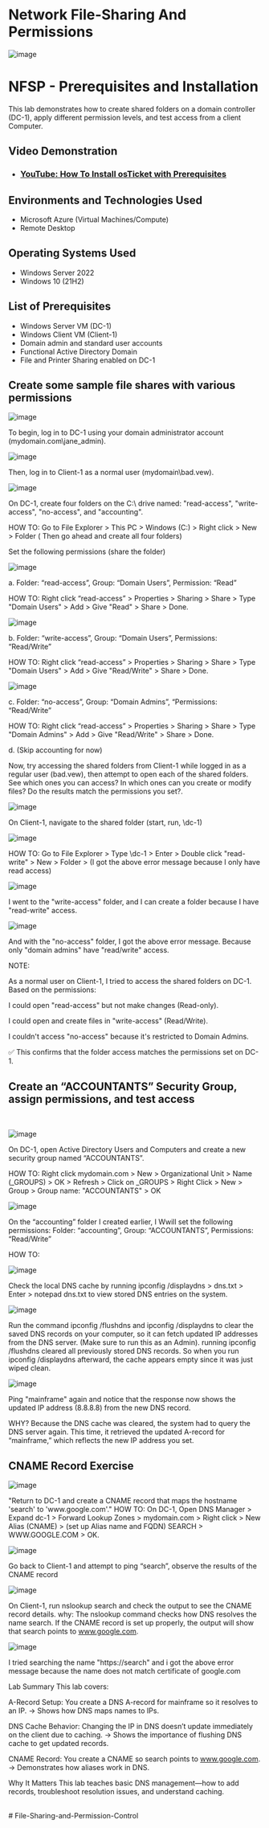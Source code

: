 # Network File-Sharing And Permissions
<p align="center">
  
  ![image](https://github.com/user-attachments/assets/9b9c068e-c437-4bb1-b801-740a45b3b55f)

</p>

<h1>NFSP - Prerequisites and Installation</h1>
This lab demonstrates how to create shared folders on a domain controller (DC-1), apply different permission levels, and test access from a client Computer.<br />

<h2>Video Demonstration</h2>

- ### [YouTube: How To Install osTicket with Prerequisites](https://www.youtube.com)

<h2>Environments and Technologies Used</h2>

- Microsoft Azure (Virtual Machines/Compute)
- Remote Desktop

<h2>Operating Systems Used </h2>

- Windows Server 2022
- Windows 10 (21H2)

<h2>List of Prerequisites</h2>

- Windows Server VM (DC-1)
- Windows Client VM (Client-1)
- Domain admin and standard user accounts
- Functional Active Directory Domain
- File and Printer Sharing enabled on DC-1

<h2>Create some sample file shares with various permissions</h2>

<p>

![image](https://github.com/user-attachments/assets/a9fc5771-0045-4f64-8e01-551feec7e98f)

To begin, log in to DC-1 using your domain administrator account (mydomain.com\jane_admin).

![image](https://github.com/user-attachments/assets/02cbea81-17d4-4501-ab44-060a2c89a0d9)

Then, log in to Client-1 as a normal user (mydomain\bad.vew).

![image](https://github.com/user-attachments/assets/8fcabe78-baf0-40ec-8c81-89c4cf8f9f37)

On DC-1, create four folders on the C:\ drive named: "read-access", "write-access", "no-access", and "accounting".

HOW TO: 
Go to File Explorer > This PC > Windows (C:) > Right click > New > Folder ( Then go ahead and create all four folders)

Set the following permissions (share the folder)

 ![image](https://github.com/user-attachments/assets/95fbf337-b79a-4c5e-94b8-de3b11399b9d)

  a. Folder: “read-access”, Group: “Domain Users”, Permission: “Read”
  
  HOW TO: 
  Right click “read-access” > Properties > Sharing > Share > Type "Domain Users" > Add > Give "Read" > Share > Done. 

  ![image](https://github.com/user-attachments/assets/7a965112-2aee-44cc-9a8e-8c48b0613b1b)

  b. Folder: “write-access”,  Group: “Domain Users”, Permissions: “Read/Write”
  
  HOW TO: 
  Right click “read-access” > Properties > Sharing > Share > Type "Domain Users" > Add > Give "Read/Write" > Share > Done. 

  ![image](https://github.com/user-attachments/assets/1d2c12e1-b601-4d52-9ec8-127111948b16)
 
  c. Folder: “no-access”, Group: “Domain Admins”, “Permissions: “Read/Write”
  
  HOW TO: 
  Right click “read-access” > Properties > Sharing > Share > Type "Domain Admins" > Add > Give "Read/Write" > Share > Done. 
  
  d. (Skip accounting for now)

</p>

Now, try accessing the shared folders from Client-1 while logged in as a regular user (bad.vew), then attempt to open each of the shared folders. See which ones you can access? In which ones can you create or modify files? Do the results match the permissions you set?.

<p>

![image](https://github.com/user-attachments/assets/820cd25e-ef16-4bba-90b9-a7bcb247e688)
  
On Client-1, navigate to the shared folder (start, run, \\dc-1)

![image](https://github.com/user-attachments/assets/2b6b7724-2867-4460-925d-c2b706743e6b)

HOW TO:
Go to File Explorer > Type \\dc-1 > Enter > Double click "read-write" > New > Folder > (I got the above error message because I only have read access)

![image](https://github.com/user-attachments/assets/92191bc1-b32c-46cf-9664-06ec60ae2613)

I went to the "write-access" folder, and I can create a folder because I have "read-write" access.

![image](https://github.com/user-attachments/assets/466f0e17-73ea-4927-b2cb-3b234944ac23)

And with the "no-access" folder, I got the above error message. Because only "domain admins" have "read/write" access. 

NOTE:

As a normal user on Client-1, I tried to access the shared folders on DC-1. Based on the permissions:

  I could open "read-access" but not make changes (Read-only).

  I could open and create files in "write-access" (Read/Write).

  I couldn't access "no-access" because it's restricted to Domain Admins.

✅ This confirms that the folder access matches the permissions set on DC-1.

<h2>Create an “ACCOUNTANTS” Security Group, assign permissions, and test access</h2>

</p>
<br />

<p>

![image](https://github.com/user-attachments/assets/a1bf900f-110e-43f4-839d-a4772658d221)
  
On DC-1, open Active Directory Users and Computers and create a new security group named “ACCOUNTANTS”.

HOW TO:
Right click mydomain.com > New > Organizational Unit > Name (_GROUPS) > OK > Refresh > Click on _GROUPS > Right Click > New > Group > Group name: "ACCOUNTANTS" > OK


![image](https://github.com/user-attachments/assets/25233fd8-9050-4150-b933-14a9b8c7e794)

On the “accounting” folder I created earlier, I Wwill set the following permissions: Folder: “accounting”, Group: “ACCOUNTANTS”, Permissions: “Read/Write”

HOW TO:



![image](https://github.com/user-attachments/assets/76ab5726-e04d-4d98-b039-cfb46ba967ed)

Check the local DNS cache by running ipconfig /displaydns > dns.txt > Enter > notepad dns.txt to view stored DNS entries on the system.

![image](https://github.com/user-attachments/assets/7f580c39-cb11-4755-afaf-4cc43918b705)

Run the command ipconfig /flushdns and ipconfig /displaydns to clear the saved DNS records on your computer, so it can fetch updated IP addresses from the DNS server. (Make sure to run this as an Admin). running ipconfig /flushdns cleared all previously stored DNS records. So when you run ipconfig /displaydns afterward, the cache appears empty since it was just wiped clean.

![image](https://github.com/user-attachments/assets/4e76f5b1-8834-4787-89a6-83d8636e5fe7)

Ping "mainframe" again and notice that the response now shows the updated IP address (8.8.8.8) from the new DNS record.

WHY?
Because the DNS cache was cleared, the system had to query the DNS server again. This time, it retrieved the updated A-record for “mainframe,” which reflects the new IP address you set.


<h2>CNAME Record Exercise</h2>
<p>
  
![image](https://github.com/user-attachments/assets/97cbf70e-15a7-4fe5-b959-6bc36b5a60b4)

</p>
<p>
"Return to DC-1 and create a CNAME record that maps the hostname 'search' to 'www.google.com'."
HOW TO:
On DC-1, Open DNS Manager > Expand dc-1 > Forward Lookup Zones > mydomain.com > Right click  > New Alias (CNAME) > (set up Alias name and FQDN) SEARCH > WWW.GOOGLE.COM > OK.  

![image](https://github.com/user-attachments/assets/b7d4d8b5-8079-4f1d-b11c-83d9c7e9332d)

Go back to Client-1 and attempt to ping “search”, observe the results of the CNAME record

![image](https://github.com/user-attachments/assets/126e8fb3-d9ea-40b1-887b-c4360a03cb20)

On Client-1, run nslookup search and check the output to see the CNAME record details.
why:
The nslookup command checks how DNS resolves the name search. If the CNAME record is set up properly, the output will show that search points to www.google.com.

![image](https://github.com/user-attachments/assets/ec3fdab6-c98a-481d-8ea8-643537157d0c)

I tried searching the name "https://search" and i got the above error message because the name does not match certificate of google.com

Lab Summary 
This lab covers:

A-Record Setup: You create a DNS A-record for mainframe so it resolves to an IP.
→ Shows how DNS maps names to IPs.

DNS Cache Behavior: Changing the IP in DNS doesn’t update immediately on the client due to caching.
→ Shows the importance of flushing DNS cache to get updated records.

CNAME Record: You create a CNAME so search points to www.google.com.
→ Demonstrates how aliases work in DNS.

Why It Matters
This lab teaches basic DNS management—how to add records, troubleshoot resolution issues, and understand caching.
</p>

<br /># File-Sharing-and-Permission-Control
